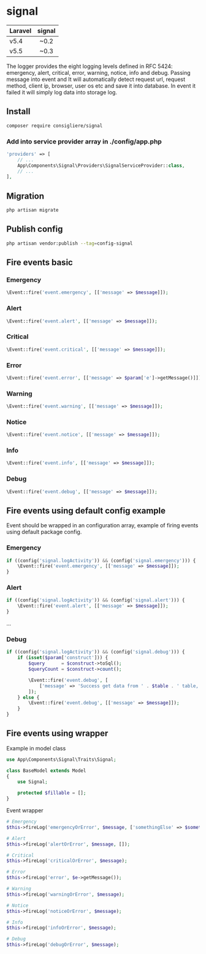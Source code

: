 # signal

| Laravel   | signal |
| ----------|:----------:|
| v5.4      | ~0.2       |
| v5.5      | ~0.3       |

The logger provides the eight logging levels defined in RFC 5424: emergency, alert, critical, error, warning, notice, info and debug. Passing message into event and It will automatically detect request url, request method, client ip, browser, user os etc and save it into database. In event it failed it will simply log data into storage log. 

## Install

```bash
composer require consigliere/signal
```

### Add into service provider array in ./config/app.php

```php
'providers' => [
    // ...
    App\Components\Signal\Providers\SignalServiceProvider::class,
    // ...
],
```

## Migration

```bash
php artisan migrate
```

## Publish config

```bash
php artisan vendor:publish --tag=config-signal
```

## Fire events basic

### Emergency
```php
\Event::fire('event.emergency', [['message' => $message]]);
```

### Alert
```php
\Event::fire('event.alert', [['message' => $message]]);
```

### Critical
```php
\Event::fire('event.critical', [['message' => $message]]);
```

### Error
```php
\Event::fire('event.error', [['message' => $param['e']->getMessage()]]); // use try - catch to get error message
```

### Warning
```php
\Event::fire('event.warning', [['message' => $message]]);
```

### Notice
```php
\Event::fire('event.notice', [['message' => $message]]);
```

### Info
```php
\Event::fire('event.info', [['message' => $message]]);
```

### Debug
```php
\Event::fire('event.debug', [['message' => $message]]);
```

## Fire events using default config example
Event should be wrapped in an configuration array, example of firing events using default package config.

### Emergency
```php
if ((config('signal.logActivity')) && (config('signal.emergency'))) {
    \Event::fire('event.emergency', [['message' => $message]]);
}
```

### Alert
```php
if ((config('signal.logActivity')) && (config('signal.alert'))) {
    \Event::fire('event.alert', [['message' => $message]]);
}
```

...

### Debug
```php
if ((config('signal.logActivity')) && (config('signal.debug'))) {
    if (isset($param['construct'])) {
        $query      = $construct->toSql();
        $queryCount = $construct->count();

        \Event::fire('event.debug', [
            ['message' => 'Success get data from ' . $table . ' table, count records "' . $queryCount . '", with query : "' . $query . '"']
        ]);
    } else {
        \Event::fire('event.debug', [['message' => $message]]);
    }
}
```

## Fire events using wrapper 

Example in model class

```php
use App\Components\Signal\Traits\Signal;

class BaseModel extends Model
{
    use Signal;

    protected $fillable = [];
}
```

Event wrapper

```php
# Emergency
$this->fireLog('emergencyOrError', $message, ['somethingElse' => $something]);

# Alert
$this->fireLog('alertOrError', $message, []);

# Critical
$this->fireLog('criticalOrError', $message);

# Error
$this->fireLog('error', $e->getMessage());

# Warning
$this->fireLog('warningOrError', $message);

# Notice
$this->fireLog('noticeOrError', $message);

# Info
$this->fireLog('infoOrError', $message);

# Debug
$this->fireLog('debugOrError', $message);
```
